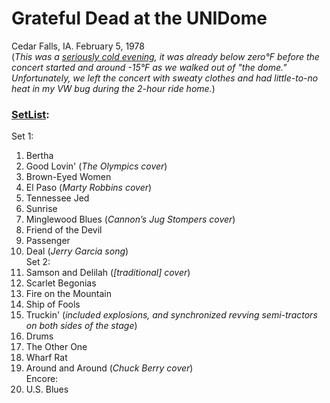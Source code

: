 # Grateful Dead at the UNIDome  
Cedar Falls, IA. February 5, 1978  
(*This was a [seriously cold evening](https://www.wunderground.com/history/daily/us/ia/cedar-falls/KALO/date/1978-2-5), it was already below zero°F before the concert started and around -15°F as we walked out of "the dome." Unfortunately, we left the concert with sweaty clothes and had little-to-no heat in my VW bug during the 2-hour ride home.*)  

### [SetList](https://www.setlist.fm/setlist/grateful-dead/1978/unidome-cedar-falls-ia-3d605d3.html):  

Set 1:  
1. Bertha  
1. Good Lovin'  (*The Olympics cover*)    
1. Brown-Eyed Women  
1. El Paso  (*Marty Robbins cover*)  
1. Tennessee Jed  
1. Sunrise  
1. Minglewood Blues  (*Cannon’s Jug Stompers cover*)  
1. Friend of the Devil  
1. Passenger  
1. Deal  (*Jerry Garcia song*)  
Set 2:  
1. Samson and Delilah  (*[traditional] cover*)  
1. Scarlet Begonias  
1. Fire on the Mountain  
1. Ship of Fools  
1. Truckin'  (*included explosions, and synchronized revving semi-tractors on both sides of the stage*)  
1. Drums  
1. The Other One  
1. Wharf Rat  
1. Around and Around  (*Chuck Berry cover*)  
Encore:
1. U.S. Blues 
